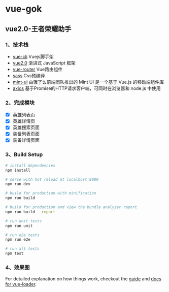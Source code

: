 # vue-gok

## vue2.0-王者荣耀助手


### 1、技术栈

- [vue-cli](https://github.com/vuejs/vue-cli) Vuejs脚手架
- [vue2.0](https://github.com/vuejs/vue) 渐进式
JavaScript 框架
- [vue-router](https://github.com/vuejs/vue-router) Vue路由组件
- [sass](https://github.com/sass/sass) Css预编译
- [mint-ui](https://github.com/ElemeFE/mint-ui) 由饿了么前端团队推出的 Mint UI 是一个基于 Vue.js 的移动端组件库
- [axios](https://github.com/mzabriskie/axios) 基于Promise的HTTP请求客户端，可同时在浏览器和 node.js 中使用

### 2、完成模块

- [x] 英雄列表页
- [x] 英雄详情页
- [x] 英雄搜索页面
- [x] 装备列表页面
- [x] 装备详情页面

### 3、Build Setup

``` bash
# install dependencies
npm install

# serve with hot reload at localhost:8080
npm run dev

# build for production with minification
npm run build

# build for production and view the bundle analyzer report
npm run build --report

# run unit tests
npm run unit

# run e2e tests
npm run e2e

# run all tests
npm test
```
### 4、效果图


For detailed explanation on how things work, checkout the [guide](http://vuejs-templates.github.io/webpack/) and [docs for vue-loader](http://vuejs.github.io/vue-loader).
